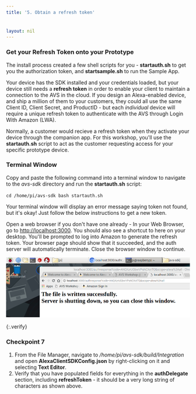 ```yaml
---
title: '5. Obtain a refresh token'


layout: nil
---
```


### Get your Refresh Token onto your Prototype

The install process created a few shell scripts for you - **startauth.sh** to get you the authorization token, and **startsample.sh** to run the Sample App.

Your device has the SDK installed and your credentials loaded, but your device still needs a **refresh token** in order to enable your client to maintain a connection to the AVS in the cloud.  If you design an Alexa-enabled device, and ship a million of them to your customers, they could all use the same Client ID, Client Secret, and ProductID - but each *individual* device will require a unique refresh token to authenticate with the AVS through Login With Amazon (LWA).

Normally, a customer would recieve a refresh token when they activate your device through the companion app.  For this workshop, you'll use the **startauth.sh** script to act as the customer requesting access for your specific prototype device.

### Terminal Window

Copy and paste the following command into a terminal window to navigate to the *avs-sdk* directory and run the **startauth.sh** script:

`cd /home/pi/avs-sdk
bash startauth.sh`

Your terminal window will display an error message saying token not found, but it's okay!  Just follow the below instructions to get a new token.

Open a web browser if you don't have one already - In your Web Browser, go to [http://localhost:3000](http://localhost:3000).  You should also see a shortcut to here on your desktop. 
You'll be prompted to log into Amazon to generate the refresh token.
Your browser page should show that it succeeded, and the auth server will automatically terminate.  Close the browser window to continue.

![refresh token success](../assets/refresh_token.png)


{:.verify}
### Checkpoint 7

1. From the File Manager, navigate to */home/pi/avs-sdk/build/Integration* and open **AlexaClientSDKConfig.json** by right-clicking on it and selecting **Text Editor**.
2. Verify that you have populated fields for everything in the **authDelegate** section, including **refreshToken** - it should be a very long string of characters as shown above.
